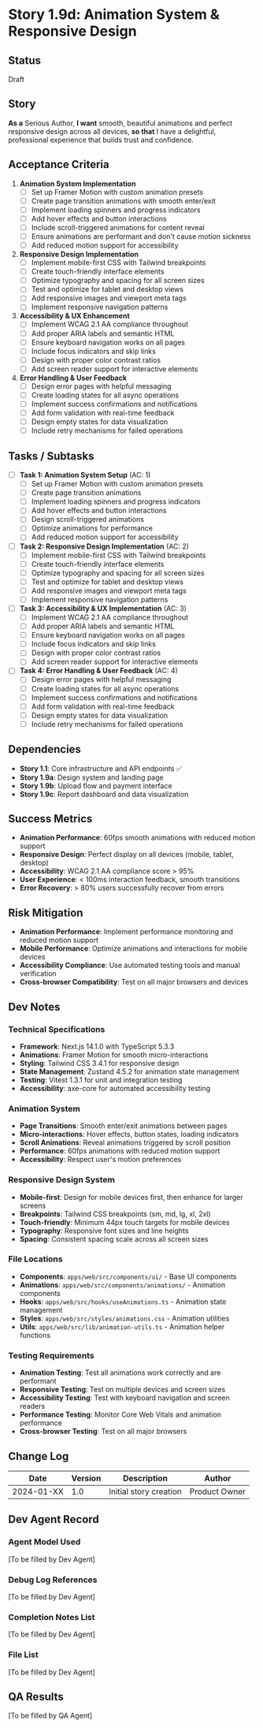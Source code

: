 # Story 1.9d: Animation System & Responsive Design

## Status
Draft

## Story
**As a** Serious Author,
**I want** smooth, beautiful animations and perfect responsive design across all devices,
**so that** I have a delightful, professional experience that builds trust and confidence.

## Acceptance Criteria

1. **Animation System Implementation**
   - [ ] Set up Framer Motion with custom animation presets
   - [ ] Create page transition animations with smooth enter/exit
   - [ ] Implement loading spinners and progress indicators
   - [ ] Add hover effects and button interactions
   - [ ] Include scroll-triggered animations for content reveal
   - [ ] Ensure animations are performant and don't cause motion sickness
   - [ ] Add reduced motion support for accessibility

2. **Responsive Design Implementation**
   - [ ] Implement mobile-first CSS with Tailwind breakpoints
   - [ ] Create touch-friendly interface elements
   - [ ] Optimize typography and spacing for all screen sizes
   - [ ] Test and optimize for tablet and desktop views
   - [ ] Add responsive images and viewport meta tags
   - [ ] Implement responsive navigation patterns

3. **Accessibility & UX Enhancement**
   - [ ] Implement WCAG 2.1 AA compliance throughout
   - [ ] Add proper ARIA labels and semantic HTML
   - [ ] Ensure keyboard navigation works on all pages
   - [ ] Include focus indicators and skip links
   - [ ] Design with proper color contrast ratios
   - [ ] Add screen reader support for interactive elements

4. **Error Handling & User Feedback**
   - [ ] Design error pages with helpful messaging
   - [ ] Create loading states for all async operations
   - [ ] Implement success confirmations and notifications
   - [ ] Add form validation with real-time feedback
   - [ ] Design empty states for data visualization
   - [ ] Include retry mechanisms for failed operations

## Tasks / Subtasks

- [ ] **Task 1: Animation System Setup** (AC: 1)
  - [ ] Set up Framer Motion with custom animation presets
  - [ ] Create page transition animations
  - [ ] Implement loading spinners and progress indicators
  - [ ] Add hover effects and button interactions
  - [ ] Design scroll-triggered animations
  - [ ] Optimize animations for performance
  - [ ] Add reduced motion support for accessibility

- [ ] **Task 2: Responsive Design Implementation** (AC: 2)
  - [ ] Implement mobile-first CSS with Tailwind breakpoints
  - [ ] Create touch-friendly interface elements
  - [ ] Optimize typography and spacing for all screen sizes
  - [ ] Test and optimize for tablet and desktop views
  - [ ] Add responsive images and viewport meta tags
  - [ ] Implement responsive navigation patterns

- [ ] **Task 3: Accessibility & UX Implementation** (AC: 3)
  - [ ] Implement WCAG 2.1 AA compliance throughout
  - [ ] Add proper ARIA labels and semantic HTML
  - [ ] Ensure keyboard navigation works on all pages
  - [ ] Include focus indicators and skip links
  - [ ] Design with proper color contrast ratios
  - [ ] Add screen reader support for interactive elements

- [ ] **Task 4: Error Handling & User Feedback** (AC: 4)
  - [ ] Design error pages with helpful messaging
  - [ ] Create loading states for all async operations
  - [ ] Implement success confirmations and notifications
  - [ ] Add form validation with real-time feedback
  - [ ] Design empty states for data visualization
  - [ ] Include retry mechanisms for failed operations

## Dependencies
- **Story 1.1**: Core infrastructure and API endpoints ✅
- **Story 1.9a**: Design system and landing page
- **Story 1.9b**: Upload flow and payment interface
- **Story 1.9c**: Report dashboard and data visualization

## Success Metrics
- **Animation Performance**: 60fps smooth animations with reduced motion support
- **Responsive Design**: Perfect display on all devices (mobile, tablet, desktop)
- **Accessibility**: WCAG 2.1 AA compliance score > 95%
- **User Experience**: < 100ms interaction feedback, smooth transitions
- **Error Recovery**: > 80% users successfully recover from errors

## Risk Mitigation
- **Animation Performance**: Implement performance monitoring and reduced motion support
- **Mobile Performance**: Optimize animations and interactions for mobile devices
- **Accessibility Compliance**: Use automated testing tools and manual verification
- **Cross-browser Compatibility**: Test on all major browsers and devices

## Dev Notes

### Technical Specifications
- **Framework**: Next.js 14.1.0 with TypeScript 5.3.3
- **Animations**: Framer Motion for smooth micro-interactions
- **Styling**: Tailwind CSS 3.4.1 for responsive design
- **State Management**: Zustand 4.5.2 for animation state management
- **Testing**: Vitest 1.3.1 for unit and integration testing
- **Accessibility**: axe-core for automated accessibility testing

### Animation System
- **Page Transitions**: Smooth enter/exit animations between pages
- **Micro-interactions**: Hover effects, button states, loading indicators
- **Scroll Animations**: Reveal animations triggered by scroll position
- **Performance**: 60fps animations with reduced motion support
- **Accessibility**: Respect user's motion preferences

### Responsive Design System
- **Mobile-first**: Design for mobile devices first, then enhance for larger screens
- **Breakpoints**: Tailwind CSS breakpoints (sm, md, lg, xl, 2xl)
- **Touch-friendly**: Minimum 44px touch targets for mobile devices
- **Typography**: Responsive font sizes and line heights
- **Spacing**: Consistent spacing scale across all screen sizes

### File Locations
- **Components**: `apps/web/src/components/ui/` - Base UI components
- **Animations**: `apps/web/src/components/animations/` - Animation components
- **Hooks**: `apps/web/src/hooks/useAnimations.ts` - Animation state management
- **Styles**: `apps/web/src/styles/animations.css` - Animation utilities
- **Utils**: `apps/web/src/lib/animation-utils.ts` - Animation helper functions

### Testing Requirements
- **Animation Testing**: Test all animations work correctly and are performant
- **Responsive Testing**: Test on multiple devices and screen sizes
- **Accessibility Testing**: Test with keyboard navigation and screen readers
- **Performance Testing**: Monitor Core Web Vitals and animation performance
- **Cross-browser Testing**: Test on all major browsers

## Change Log

| Date | Version | Description | Author |
|------|---------|-------------|--------|
| 2024-01-XX | 1.0 | Initial story creation | Product Owner |

## Dev Agent Record

### Agent Model Used
[To be filled by Dev Agent]

### Debug Log References
[To be filled by Dev Agent]

### Completion Notes List
[To be filled by Dev Agent]

### File List
[To be filled by Dev Agent]

## QA Results
[To be filled by QA Agent] 